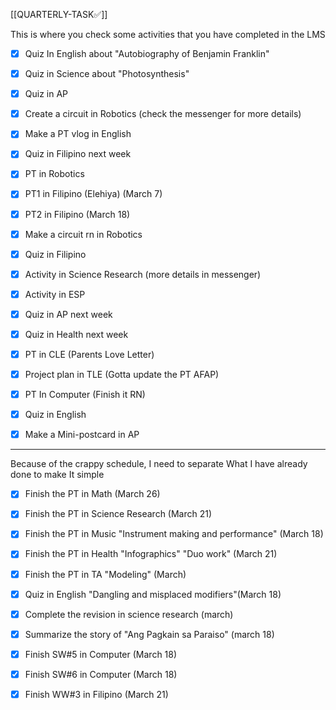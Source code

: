 [[QUARTERLY-TASK✅]]

This is where you check some activities that you have completed in the LMS

- [x]  Quiz In English about "Autobiography of Benjamin Franklin"

- [x] Quiz in Science about "Photosynthesis"

- [x]  Quiz in AP

- [x]  Create a circuit in Robotics (check the messenger for more details)

- [x]  Make a PT vlog in English

- [x]  Quiz in Filipino next week

- [x]  PT in Robotics

- [x]  PT1 in Filipino (Elehiya) (March 7)

- [x]  PT2 in Filipino (March 18)

- [x]  Make a circuit rn in Robotics

- [x]  Quiz in Filipino

- [x]  Activity in Science Research (more details in messenger)

- [x]  Activity in ESP

- [x]  Quiz in AP next week

- [x]  Quiz in Health next week 

- [x]  PT in CLE (Parents Love Letter)

- [x]  Project plan in TLE (Gotta update the PT AFAP)

- [x]  PT In Computer (Finish it RN)

- [x]  Quiz in English

- [x]  Make a Mini-postcard in AP

---

Because of the crappy schedule, I need to separate What I have already done to make It simple

- [x]  Finish the PT in Math (March 26)

- [x]  Finish the PT in Science Research (March 21)

- [x]  Finish the PT in Music "Instrument making and performance" (March 18)

- [x]  Finish the PT in Health "Infographics" "Duo work" (March 21)

- [x]  Finish the PT in TA "Modeling" (March)

- [x]  Quiz in English "Dangling and misplaced modifiers"(March 18)

- [x]  Complete the revision in science research (march)

- [x]  Summarize the story of "Ang Pagkain sa Paraiso" (march 18)

- [x]  Finish SW#5 in Computer (March 18)

- [x]  Finish SW#6 in Computer (March 18)

- [x]  Finish WW#3 in Filipino (March  21)
